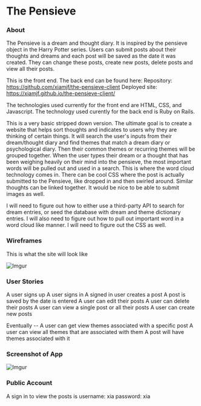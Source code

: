 # The Pensieve

### About

The Pensieve is a dream and thought diary. It is inspired by the pensieve object in the Harry Potter series. Users can submit posts about their thoughts and dreams and each post will be saved as the date it was created. They can change these posts, create new posts, delete posts and view all their posts.

This is the front end. The back end can be found here:
Repository: https://github.com/xiamjf/the-pensieve-client
Deployed site: https://xiamjf.github.io/the-pensieve-client/

The technologies used currently for the front end are HTML, CSS, and Javascript. The technology used curently for the back end is Ruby on Rails.

This is a very basic stripped down version. The ultimate goal is to create a website that helps sort thoughts and indicates to users why they are thinking of certain things. It will search the user's inputs from their dream/thought diary and find themes that match a dream diary or psychological diary. Then their common themes or recurring themes will be grouped together. When the user types their dream or a thought that has been weighing heavily on their mind into the pensieve, the most important words will be pulled out and used in a search. This is where the word cloud technology comes in. There can be cool CSS where the post is actually submitted to the Pensieve, like dropped in and then swirled around. Similar thoughts can be linked together. It would be nice to be able to submit images as well.

I will need to figure out how to either use a third-party API to search for dream entries, or seed the database with dream and theme dictionary entries. I will also need to figure out how to pull out important word in a word cloud like manner. I will need to figure out the CSS as well.

### Wireframes

This is what the site will look like

![Imgur](https://i.imgur.com/8D8UcUX.png)

### User Stories

A user signs up
A user signs in
A signed in user creates a post
A post is saved by the date is entered
A user can edit their posts
A user can delete their posts
A user can view a single post or all their posts
A user can create new posts

Eventually --
A user can get view themes associated with a specific post
A user can view all themes that are associated with them
A post will have themes associated with it

### Screenshot of App

![Imgur](https://i.imgur.com/ZYyNGLe.png)

### Public Account
A sign in to view the posts is username: xia password: xia
